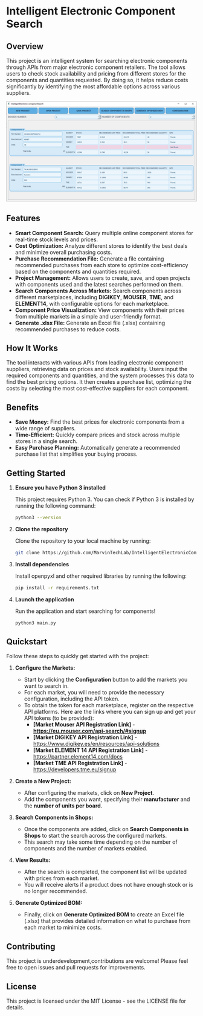 # Intelligent Electronic Component Search 


## Overview

This project is an intelligent system for searching electronic components through APIs from major electronic component retailers. The tool allows users to check stock availability and pricing from different stores for the components and quantities requested. By doing so, it helps reduce costs significantly by identifying the most affordable options across various suppliers.

![IntelligentElectronicComponentSearch](image.PNG)

## Features

- **Smart Component Search:** Query multiple online component stores for real-time stock levels and prices.
- **Cost Optimization:** Analyze different stores to identify the best deals and minimize overall purchasing costs.
- **Purchase Recommendation File:** Generate a file containing recommended purchases from each store to optimize cost-efficiency based on the components and quantities required.
- **Project Management:** Allows users to create, save, and open projects with components used and the latest searches performed on them.
- **Search Components Across Markets:** Search components across different marketplaces, including **DIGIKEY**, **MOUSER**, **TME**, and **ELEMENT14**, with configurable options for each marketplace.
- **Component Price Visualization:** View components with their prices from multiple markets in a simple and user-friendly format.
- **Generate .xlsx File:** Generate an Excel file (.xlsx) containing recommended purchases to reduce costs.

## How It Works

The tool interacts with various APIs from leading electronic component suppliers, retrieving data on prices and stock availability. Users input the required components and quantities, and the system processes this data to find the best pricing options. It then creates a purchase list, optimizing the costs by selecting the most cost-effective suppliers for each component.

## Benefits

- **Save Money:** Find the best prices for electronic components from a wide range of suppliers.
- **Time-Efficient:** Quickly compare prices and stock across multiple stores in a single search.
- **Easy Purchase Planning:** Automatically generate a recommended purchase list that simplifies your buying process.

## Getting Started
1. **Ensure you have Python 3 installed**

   This project requires Python 3. You can check if Python 3 is installed by running the following command:

   ```bash
   python3 --version
   ```

2. **Clone the repository**

   Clone the repository to your local machine by running:

   ```bash
   git clone https://github.com/MarvinTechLab/IntelligentElectronicComponentSearch.git
   ```

3. **Install dependencies**

   Install openpyxl and other required libraries by running the following:

   ```bash
   pip install -r requirements.txt
   ```

4. **Launch the application**

   Run the application and start searching for components!

   ```bash
   python3 main.py
   ```
   
## Quickstart

Follow these steps to quickly get started with the project:

1. **Configure the Markets:**
   - Start by clicking the **Configuration** button to add the markets you want to search in.
   - For each market, you will need to provide the necessary configuration, including the API token.
   - To obtain the token for each marketplace, register on the respective API platforms. Here are the links where you can sign up and get your API tokens (to be provided):
     - **[Market Mouser API Registration Link] - 
		https://eu.mouser.com/api-search/#signup**
     - **[Market DIGIKEY API Registration Link]** -
	 https://www.digikey.es/en/resources/api-solutions
     - **[Market ELEMENT 14 API Registration Link]** - 
		https://partner.element14.com/docs 
     - **[Market TME API Registration Link]** -
		https://developers.tme.eu/signup

2. **Create a New Project:**
   - After configuring the markets, click on **New Project**.
   - Add the components you want, specifying their **manufacturer** and the **number of units per board**.

3. **Search Components in Shops:**
   - Once the components are added, click on **Search Components in Shops** to start the search across the configured markets.
   - This search may take some time depending on the number of components and the number of markets enabled.

4. **View Results:**
   - After the search is completed, the component list will be updated with prices from each market.
   - You will receive alerts if a product does not have enough stock or is no longer recommended.

5. **Generate Optimized BOM:**
   - Finally, click on **Generate Optimized BOM** to create an Excel file (.xlsx) that provides detailed information on what to purchase from each market to minimize costs.


##  Contributing
This project is underdevelopment,contributions are welcome! Please feel free to open issues and pull requests for improvements.

## License
This project is licensed under the MIT License - see the LICENSE file for details.
